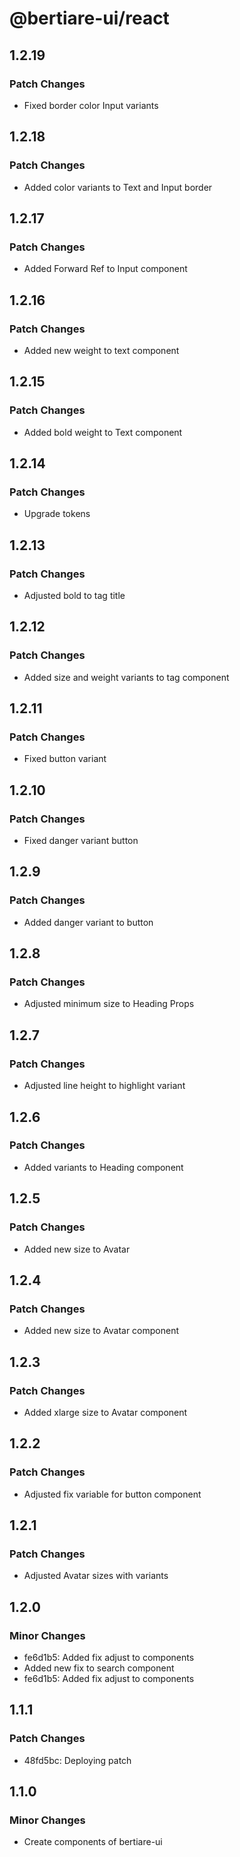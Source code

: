 # @bertiare-ui/react

## 1.2.19

### Patch Changes

- Fixed border color Input variants

## 1.2.18

### Patch Changes

- Added color variants to Text and Input border

## 1.2.17

### Patch Changes

- Added Forward Ref to Input component

## 1.2.16

### Patch Changes

- Added new weight to text component

## 1.2.15

### Patch Changes

- Added bold weight to Text component

## 1.2.14

### Patch Changes

- Upgrade tokens

## 1.2.13

### Patch Changes

- Adjusted bold to tag title

## 1.2.12

### Patch Changes

- Added size and weight variants to tag component

## 1.2.11

### Patch Changes

- Fixed button variant

## 1.2.10

### Patch Changes

- Fixed danger variant button

## 1.2.9

### Patch Changes

- Added danger variant to button

## 1.2.8

### Patch Changes

- Adjusted minimum size to Heading Props

## 1.2.7

### Patch Changes

- Adjusted line height to highlight variant

## 1.2.6

### Patch Changes

- Added variants to Heading component

## 1.2.5

### Patch Changes

- Added new size to Avatar

## 1.2.4

### Patch Changes

- Added new size to Avatar component

## 1.2.3

### Patch Changes

- Added xlarge size to Avatar component

## 1.2.2

### Patch Changes

- Adjusted fix variable for button component

## 1.2.1

### Patch Changes

- Adjusted Avatar sizes with variants

## 1.2.0

### Minor Changes

- fe6d1b5: Added fix adjust to components
- Added new fix to search component
- fe6d1b5: Added fix adjust to components

## 1.1.1

### Patch Changes

- 48fd5bc: Deploying patch

## 1.1.0

### Minor Changes

- Create components of bertiare-ui
